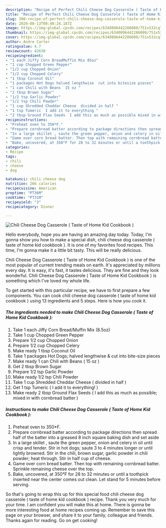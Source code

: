 ```yaml
---
description: "Recipe of Perfect Chili Cheese Dog Casserole ( Taste of Home Kid Cookbook )"
title: "Recipe of Perfect Chili Cheese Dog Casserole ( Taste of Home Kid Cookbook )"
slug: 300-recipe-of-perfect-chili-cheese-dog-casserole-taste-of-home-kid-cookbook
date: 2020-08-13T00:40:24.187Z
image: https://img-global.cpcdn.com/recipes/6340896442286080/751x532cq70/chili-cheese-dog-casserole-taste-of-home-kid-cookbook-recipe-main-photo.jpg
thumbnail: https://img-global.cpcdn.com/recipes/6340896442286080/751x532cq70/chili-cheese-dog-casserole-taste-of-home-kid-cookbook-recipe-main-photo.jpg
cover: https://img-global.cpcdn.com/recipes/6340896442286080/751x532cq70/chili-cheese-dog-casserole-taste-of-home-kid-cookbook-recipe-main-photo.jpg
author: Andre Carter
ratingvalue: 4.7
reviewcount: 42630
recipeingredient:
- "1 each Jiffy Corn BreadMuffin Mix 85oz"
- "1 cup Chopped Green Pepper"
- "1/2 cup Chopped Onion"
- "1/2 cup Chopped Celery"
- "1 tbsp Coconut Oil"
- "1 packages Hot Dogs halved lengthwise  cut into bitesize pieces"
- "1 can Chili with Beans  15 oz "
- "2 tbsp Brown Sugar"
- "1/2 tsp Garlic Powder"
- "1/2 tsp Chili Powder"
- "1 cup Shredded Cheddar Cheese  divided in half "
- "1 tsp Tumeric  I add it to everything "
- "2 tbsp Ground Flax Seeds  I add this as much as possible mixed in with cornbread batter "
recipeinstructions:
- "Preheat oven to 350*F."
- "Prepare cornbread batter according to package directions then spread half of the batter into a greased 8 inch square baking dish and set aside"
- "In a large skillet , saute the green pepper, onion and celery in oil until crisp and tender. Stir in hot dogs; saute 3 to 4 minutes longer or until lightly browned. Stir in the chili, brown sugar, garlic powder in chili powder; heat through. Stir in half cup of cheese."
- "Game over corn bread batter. Then top with remaining cornbread batter. Sprinkle remaining cheese over the top."
- "Bake, uncovered, at 350°F for 28 to 32 minutes or until a toothpick inserted near the center comes out clean. Let stand for 5 minutes before serving."
categories:
- Recipe
tags:
- chili
- cheese
- dog

katakunci: chili cheese dog 
nutrition: 266 calories
recipecuisine: American
preptime: "PT36M"
cooktime: "PT31M"
recipeyield: "3"
recipecategory: Dinner

---
```



![Chili Cheese Dog Casserole ( Taste of Home Kid Cookbook )](https://img-global.cpcdn.com/recipes/6340896442286080/751x532cq70/chili-cheese-dog-casserole-taste-of-home-kid-cookbook-recipe-main-photo.jpg)

Hello everybody, hope you are having an amazing day today. Today, I'm gonna show you how to make a special dish, chili cheese dog casserole ( taste of home kid cookbook ). It is one of my favorites food recipes. This time, I'm gonna make it a little bit tasty. This will be really delicious.

Chili Cheese Dog Casserole ( Taste of Home Kid Cookbook ) is one of the most popular of current trending meals on earth. It's appreciated by millions every day. It is easy, it's fast, it tastes delicious. They are fine and they look wonderful. Chili Cheese Dog Casserole ( Taste of Home Kid Cookbook ) is something which I've loved my whole life.




To get started with this particular recipe, we have to first prepare a few components. You can cook chili cheese dog casserole ( taste of home kid cookbook ) using 13 ingredients and 5 steps. Here is how you cook it.

<!--inarticleads1-->

##### The ingredients needed to make Chili Cheese Dog Casserole ( Taste of Home Kid Cookbook ):

1. Take 1 each Jiffy Corn Bread/Muffin Mix (8.5oz)
1. Take 1 cup Chopped Green Pepper
1. Prepare 1/2 cup Chopped Onion
1. Prepare 1/2 cup Chopped Celery
1. Make ready 1 tbsp Coconut Oil
1. Take 1 packages Hot Dogs; halved lengthwise &amp; cut into bite-size pieces
1. Make ready 1 can Chili with Beans ( 15 oz )
1. Get 2 tbsp Brown Sugar
1. Prepare 1/2 tsp Garlic Powder
1. Make ready 1/2 tsp Chili Powder
1. Take 1 cup Shredded Cheddar Cheese ( divided in half )
1. Get 1 tsp Tumeric ( I add it to everything! )
1. Make ready 2 tbsp Ground Flax Seeds ( I add this as much as possible; mixed in with cornbread batter )




<!--inarticleads2-->

##### Instructions to make Chili Cheese Dog Casserole ( Taste of Home Kid Cookbook ):

1. Preheat oven to 350*F.
1. Prepare cornbread batter according to package directions then spread half of the batter into a greased 8 inch square baking dish and set aside
1. In a large skillet , saute the green pepper, onion and celery in oil until crisp and tender. Stir in hot dogs; saute 3 to 4 minutes longer or until lightly browned. Stir in the chili, brown sugar, garlic powder in chili powder; heat through. Stir in half cup of cheese.
1. Game over corn bread batter. Then top with remaining cornbread batter. Sprinkle remaining cheese over the top.
1. Bake, uncovered, at 350°F for 28 to 32 minutes or until a toothpick inserted near the center comes out clean. Let stand for 5 minutes before serving.




So that's going to wrap this up for this special food chili cheese dog casserole ( taste of home kid cookbook ) recipe. Thank you very much for your time. I am confident you will make this at home. There is gonna be more interesting food at home recipes coming up. Remember to save this page on your browser, and share it to your family, colleague and friends. Thanks again for reading. Go on get cooking!
